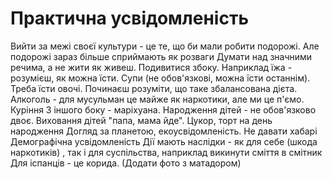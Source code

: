 # Практична усвідомленість

Вийти за межі своєї культури - це те, що би мали робити подорожі. Але подорожі зараз більше сприймають як розваги
Думати над значними речима, а не жити як живеш. Подивитися збоку.
Наприклад їжа - розумієш, як можна їсти. Супи (не обов'язкові, можна їсти останнім). Треба їсти овочі. Починаєш розуміти, що таке збалансована дієта.
Алкоголь - для мусульман це майже як наркотики, але ми це п'ємо.
Куріння
З іншого боку - маріхуана.
Народження дітей - не обов'язково двоє.
Виховання дітей "папа, мама йде".
Цукор, торт на день народження
Догляд за планетою, екоусвідомленість.
Не давати хабарі
Демографічна усвідомленість
Дії мають наслідки - як для себе (шкода наркотиків) , так і для суспільства, наприклад викинути сміття в смітник
Для іспанців - це корида. (Додати фото з матадором)
